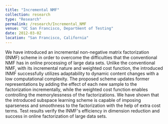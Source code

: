 ```yaml
---
title: "Incremental NMF"
collection: research
type: "Research"
permalink: /research/Incremental_NMF
venue: "UC San Francisco, Department of Testing"
date: 2012-03-02
location: "San Francisco, California"
---
```



We have introduced an incremental non-negative matrix factorization (INMF) scheme in order to overcome
the difficulties that the conventional NMF has in online processing of large data sets. Unlike the conventional
NMF, with its incremental nature and weighted cost function, the introduced INMF successfully utilizes adaptability
to dynamic content changes with a low computational complexity. The proposed scheme updates former representations
by adding the effect of each new sample to the factorization incrementally, while the weighted cost function enables
controlling the memorylessness of the factorizations. We have shown that the introduced subspace learning scheme
is capable of imposing sparseness and smoothness to the factorization with the help of extra cost terms. Test
results verify the INMF's efficiency in dimension reduction and success in online factorization of large data sets.

